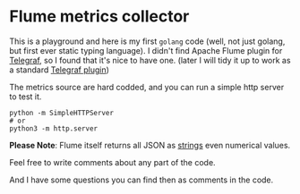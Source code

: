 # Flume metrics collector

This is a playground and here is my first `golang` code (well, not just golang, but first ever static typing language).
I didn't find Apache Flume plugin for [Telegraf](https://github.com/influxdata/telegraf), so I found that it's nice to have one.
(later I will tidy it up to work as a standard [Telegraf plugin](https://github.com/influxdata/telegraf/blob/master/CONTRIBUTING.md#input-plugin-guidelines))

The metrics source are hard codded, and you can run a simple http server to test it.
```
python -m SimpleHTTPServer
# or
python3 -m http.server 
```
**Please Note**: Flume itself returns all JSON as [strings](https://flume.apache.org/FlumeUserGuide.html#json-reporting) even numerical values.


Feel free to write comments about any part of the code.

And I have some questions you can find then as comments in the code.
